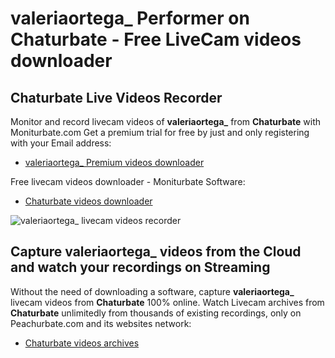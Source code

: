 # valeriaortega_ Performer on Chaturbate - Free LiveCam videos downloader

## Chaturbate Live Videos Recorder

Monitor and record livecam videos of **valeriaortega_** from **Chaturbate** with Moniturbate.com
Get a premium trial for free by just and only registering with your Email address:
* [valeriaortega_ Premium videos downloader](https://moniturbate.com/request-demo-licence-key.html)

Free livecam videos downloader - Moniturbate Software:
* [Chaturbate videos downloader](https://moniturbate.com/moniturbate-download-software.html)

![valeriaortega_ livecam videos recorder](https://peachurnet.com/templates/moniturbate-software.png)


## Capture valeriaortega_ videos from the Cloud and watch your recordings on Streaming

Without the need of downloading a software, capture **valeriaortega_** livecam videos from **Chaturbate** 100% online.
Watch Livecam archives from **Chaturbate** unlimitedly from thousands of existing recordings, only on Peachurbate.com and its websites network:
* [Chaturbate videos archives](https://peachurnet.com/)